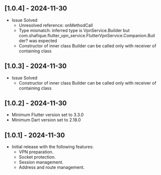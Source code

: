 ## [1.0.4] - 2024-11-30

- Issue Solved
  - Unresolved reference: onMethodCall
  - Type mismatch: inferred type is VpnService.Builder but com.shafique.flutter_vpn_service.FlutterVpnService.Companion.Builder? was expected
  - Constructor of inner class Builder can be called only with receiver of containing class

## [1.0.3] - 2024-11-30

- Issue Solved
  - Constructor of inner class Builder can be called only with receiver of containing class

## [1.0.2] - 2024-11-30

- Minimum Flutter version set to 3.3.0
- Minimum Dart version set to 2.18.0

## [1.0.1] - 2024-11-30

- Initial release with the following features:
  - VPN preparation.
  - Socket protection.
  - Session management.
  - Address and route management.
